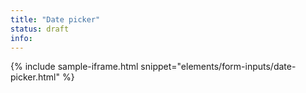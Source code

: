 ```yaml
---
title: "Date picker"
status: draft
info:
---
```


{% include sample-iframe.html snippet="elements/form-inputs/date-picker.html" %}